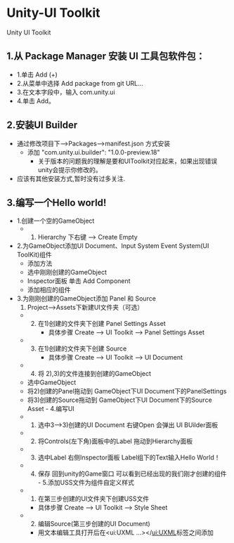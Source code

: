 # Unity-UI Toolkit
Unity UI Toolkit
## 1.从 Package Manager 安装 UI 工具包软件包：
  - 1.单击 Add (+) 
  - 2.从菜单中选择 Add package from git URL… 
  - 3.在文本字段中，输入 com.unity.ui 
  - 4.单击 Add。
## 2.安装UI Builder
   - 通过修改项目下-->Packages-->manifest.json 方式安装
      - 添加 "com.unity.ui.builder": "1.0.0-preview.18"
        - 关于版本的问题我的理解是要和UIToolkit对应起来，如果出现错误unity会提示你修改的。
   - 应该有其他安装方式,暂时没有过多关注.
## 3.编写一个Hello world!
   - 1.创建一个空的GameObject
     - 1) Hierarchy 下右键 --> Create Empty
   - 2.为GameObject添加UI Document、Input System Event System(UI ToolKit)组件
     - 添加方法  
      - 选中刚刚创建的GameObject 
      - Inspector面板 单击 Add Component
      - 添加相应的组件
   - 3.为刚刚创建的GameObject添加 Panel 和 Source
     1) Project-->Assets下新建UI文件夹（可选）
     - 2) 在1)创建的文件夹下创建 Panel Settings Asset
          - 具体步骤 Create --> UI Toolkit --> Panel Settings Asset
     - 3) 在1)创建的文件夹下创建 Source
          - 具体步骤 Create --> UI Toolkit --> UI Document
     - 4) 将 2),3)的文件连接到创建的GameObject
      - 选中GameObject
      - 将2)创建的Panel拖动到 GameObject下UI Document下的PanelSettings
      - 将3)创建的Source拖动到 GameObject下UI Document下的Source Asset
    - 4.编写UI
      - 1) 选中3-->3)创建的UI Document 右键Open 会弹出 UI BUilder面板
      - 2) 将Controls(左下角)面板中的Label 拖动到Hierarchy面板
      - 3) 选中Label 右侧Inspector面板 Label组下的Text输入Hello World！
      - 4) 保存 回到unity的Game窗口 可以看到已经出现的我们刚才创建的组件
    - 5.添加USS文件为组件自定义样式
      - 1) 在第三步创建的UI文件夹下创建USS文件
        - 具体步骤 Create --> UI Toolkit --> Style Sheet
      - 2) 编辑Source(第三步创建的UI Document)
        - 用文本编辑工具打开后在<ui:UXML ...></<ui:UXML>标签之间添加 <Style src="MyUI.uss" /> MyUI.uss为刚刚第一步创建的文件
      - 3) 像写css一样写一个样式
        - 第一步创建的文件下添加
          ```css
            .MyUI{
              color: red;
            }
          ``` 
       - 4) 将刚刚创建的样式添加到Source
        参考第四步的 编写UI 找到Style Class List输入刚才书写的MyUI 单击Add Style Class to List
       - 5) 保存 回到unity的Game窗口 可以看到已我们刚才创建的组件 文字已经变成红色了
  
